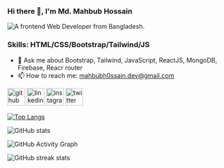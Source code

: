 ### Hi there 👋, I'm Md. Mahbub Hossain
![A frontend Web Developer from Bangladesh.]([https://pbs.twimg.com/profile_banners/890845533216030720/1646231552/600x200](https://i.ibb.co/c8w4c1h/Blog-Article-MERN-Stack.jpg))


### Skills: HTML/CSS/Bootstrap/Tailwind/JS

- 💬 Ask me about Bootstrap, Tailwind, JavaScript, ReactJS, MongoDB, Firebase, Reacr router
- 📫 How to reach me: mahbubh0ssain.dev@gmail.com


[<img src='https://cdn.jsdelivr.net/npm/simple-icons@3.0.1/icons/github.svg' alt='github' height='40'>](https://github.com/mahbubh0ssain)  [<img src='https://cdn.jsdelivr.net/npm/simple-icons@3.0.1/icons/linkedin.svg' alt='linkedin' height='40'>](https://www.linkedin.com/in/mahbubh0ssain/)  [<img src='https://cdn.jsdelivr.net/npm/simple-icons@3.0.1/icons/instagram.svg' alt='instagram' height='40'>](https://www.instagram.com/mahbubh0ssain/)  [<img src='https://cdn.jsdelivr.net/npm/simple-icons@3.0.1/icons/twitter.svg' alt='twitter' height='40'>](https://twitter.com/mahbubh0ssain)  

[![Top Langs](https://github-readme-stats.vercel.app/api/top-langs/?username=mahbubh0ssain)](https://github.com/anuraghazra/github-readme-stats)

![GitHub stats](https://github-readme-stats.vercel.app/api?username=mahbubh0ssain&show_icons=true)  

![GitHub Activity Graph](https://activity-graph.herokuapp.com/graph?username=mahbubh0ssain)  

![GitHub streak stats](https://github-readme-streak-stats.herokuapp.com/?user=mahbubh0ssain)  


